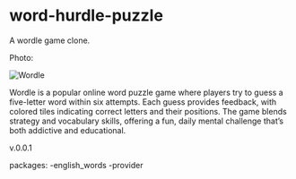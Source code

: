 
# word-hurdle-puzzle
A wordle game clone.

Photo:



![Wordle](https://github.com/user-attachments/assets/ef1e7a6d-522d-4ebe-b317-6fae7afb73c5)


Wordle is a popular online word puzzle game where players try to guess a five-letter word within six attempts.
Each guess provides feedback, with colored tiles indicating correct letters and their positions. 
The game blends strategy and vocabulary skills, offering a fun, daily mental challenge that’s both addictive and educational.

v.0.0.1

packages:
	  -english_words
	  -provider
 
